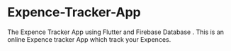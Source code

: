 # Expence-Tracker-App
The Expence Tracker App using Flutter and Firebase Database . This is an online Expence tracker App which track your Expences.
